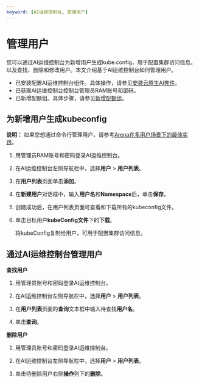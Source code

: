 ```yaml
---
keyword: [AI运维控制台, 管理用户]
---
```


# 管理用户

您可以通过AI运维控制台为新增用户生成kube.config，用于配置集群访问信息。以及查找、删除和修改用户。本文介绍基于AI运维控制台如何管理用户。

-   已安装配置AI运维控制台组件。具体操作，请参见[安装云原生AI套件](/intl.zh-CN/云原生AI用户指南/环境准备/安装云原生AI套件.md)。
-   已获取AI运维控制台控制台管理员RAM账号和密码。
-   已新增配额组。具体步骤，请参见[新增配额组](/intl.zh-CN/云原生AI用户指南/AI运维控制台/管理弹性配额组.md)。

## 为新增用户生成kubeconfig

**说明：** 如果您想通过命令行管理用户，请参考[Arena在多用户场景下的最佳实践](/intl.zh-CN/解决方案/AI解决方案/Arena在多用户场景下的最佳实践.md)。

1.  用管理员RAM账号和密码登录AI运维控制台。

2.  在AI运维控制台左侧导航栏中，选择**用户** \> **用户列表**。

3.  在**用户列表**页面单击**添加**。

4.  在**新建用户**对话框中，输入**用户名**和**Namespace**后，单击**保存**。

5.  创建成功后，在用户列表页面可查看和下载所有的kubeconfig文件。

6.  单击目标用户**kubeConfig文件**下的**下载**。

    将kubeConfig复制给用户，可用于配置集群访问信息。


## 通过AI运维控制台管理用户

**查找用户**

1.  用管理员账号和密码登录AI运维控制台。

2.  在AI运维控制台左侧导航栏中，选择**用户** \> **用户列表**。

3.  在**用户列表**页面的**查询**文本框中输入待查找**用户名**。

4.  单击**查询**。


**删除用户**

1.  用管理员账号和密码登录AI运维控制台。

2.  在AI运维控制台左侧导航栏中，选择**用户** \> **用户列表**。

3.  单击待删除用户右侧**操作**列下的**删除**。


